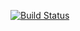 [![Build Status](https://travis-ci.org/LogicalAddress/logicaladdressd.svg?branch=master)](https://travis-ci.org/LogicalAddress/logicaladdressd)
